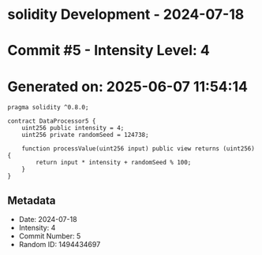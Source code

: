 ﻿# solidity Development - 2024-07-18
# Commit #5 - Intensity Level: 4
# Generated on: 2025-06-07 11:54:14
```solidity
pragma solidity ^0.8.0;

contract DataProcessor5 {
    uint256 public intensity = 4;
    uint256 private randomSeed = 124738;

    function processValue(uint256 input) public view returns (uint256) {
        return input * intensity + randomSeed % 100;
    }
}
```
## Metadata
- Date: 2024-07-18
- Intensity: 4
- Commit Number: 5
- Random ID: 1494434697
